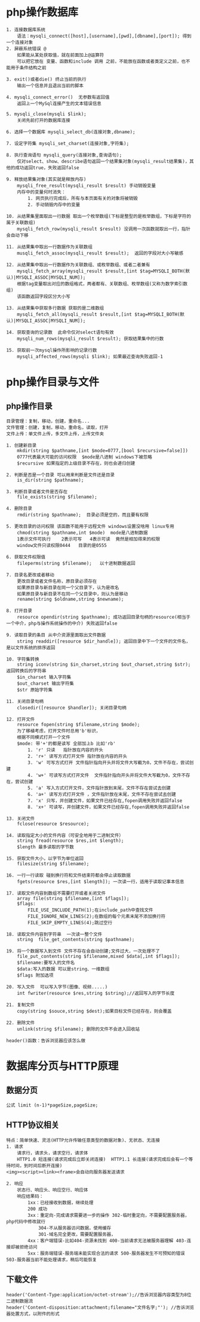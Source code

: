 # php操作数据库
	1. 连接数据库系统
		语法：mysqli_connect([host],[username],[pwd],[dbname],[port]); 得到一个连接对象
	2. 屏蔽系统错误 @
		如果能从某处获取值，就在前面加上@运算符
		可以把它放在 变量、函数和include 调用 之前，不能放在函数或者类定义之前，也不能用于条件结构之前

	3. exit()或者die() 终止当前的执行
		输出一个信息并且退出当前的脚本

	4. mysqli_connect_error()  无参数有返回值
		返回上一个MySql连接产生的文本错误信息

	5. mysqli_close(mysqli $link); 
		关闭先前打开的数据库连接

	6. 选择一个数据库 mysqli_select_db(连接对象,dbname);
	
	7. 设定字符集 mysqli_set_charset(连接对象,字符集);

	8. 执行查询语句 mysqli_query(连接对象,查询语句);
		仅对select、show、describe语句返回一个结果集对象(mysqli_result结果集)，其他的成功返回true，失败返回false
	
	9. 释放结果集对象(其实就是释放内存)
		mysqli_free_result(mysqli_result $result) 手动销毁变量		
		内存中的变量何时消失：
			1. 网页执行完成后，所有与本页面有关的对象将被销毁
			2. 手动销毁内存中的变量
		
	10. 从结果集里面取出一行数据 取出一个枚举数组(下标是整型的是枚举数组，下标是字符的属于关联数组)
		mysqli_fetch_row(mysqli_result $result) 没调用一次函数就取出一行，指针会自动下移

	11. 从结果集中取出一行数据作为关联数组
		musqli_fetch_assoc(mysqli_result $result);  返回的字段对大小写敏感
			
	12. 从结果集中取出一行数据作为关联数组、或枚举数组、或者二者兼有
		mysqli_fetch_array(mysqli_result $result,[int $tag=MYSQLI_BOTH(默认)|MYSQLI_ASSOC|MYSQLI_NUM]);	
		根据tag变量取出对应的数组格式，两者都有、关联数组、枚举数组(又称为数字索引数组)
		该函数返回字段区分大小写

	13. 从结果集中获取多行数据 获取的是二维数组
		mysqli_fetch_all(mysqli_result $result,[int $tag=MYSQLI_BOTH(默认)|MYSQLI_ASSOC|MYSQLI_NUM]);

	14. 获取查询的记录数  此命令仅对select语句有效
		mysqli_num_rows(mysqli_result $result); 获取结果集中的行数
		
	15. 获取前一次mysql操作所影响的记录行数
		mysqli_affected_rows(mysqli $link); 如果最近查询失败返回-1


# php操作目录与文件
## php操作目录
	目录管理：复制，移动，创建，重命名...
	文件管理：创建，复制，移动，重命名，读取，打开
	文件上传：单文件上传，多文件上传，上传文件夹
	
	1. 创建新目录 
		mkdir(string $pathname,[int $mode=0777,[bool $recursive=false]])
		0777代表最大可能的访问权限  $mode是八进制 windows下被忽略
		$recursive 如果指定的上级目录不存在，则也会递归创建	

	2. 判断是否是一个目录 可以用来判断是文件还是目录
		is_dir(string $pathname);

	3. 判断目录或者文件是否存在
		file_exists(string $filename);

	4. 删除目录
		rmdir(string $pathname);  目录必须是空的，而且要有权限
	
	5. 更改目录的访问权限 该函数不能用于远程文件 windows设置没啥用 linux专用
		chmod(string $pathname,int $mode)  mode是八进制数据
		1表示文件可执行    2表示可写   4表示可读  竟然是相加得来的权限
		window文件只读权限0444   目录的是0555

	6. 获取文件权限值
		fileperms(string $filename);   以十进制数据返回

	7. 目录名更改或者移动
		更改目录或者文件名称，原目录必须存在
		如果原目录与新目录在同一个父目录下，认为是改名
		如果原目录与新目录不在同一个父目录中，则认为是移动
		rename(string $oldname,string $newname);
		
	8. 打开目录
		resource opendir(string $pathname); 成功返回目录句柄的resource(相当于一个中介，php与操作系统操作的中介) 失败返回false
	
	9. 读取目录的条目 从中介资源里面取出文件数据
		string readdir([resource $dir_handle]);	返回目录中下一个文件的文件名，是以文件系统的排序返回

	10. 字符集转换
		string iconv(string $in_charset,string $out_charset,string $str);返回转换后的字符串
		$in_charset 输入字符集
		$out_charset 输出字符集
		$str 原始字符集

	11. 关闭目录句柄 
		closedir([resource $handler]); 关闭目录句柄

	12. 打开文件
		resource fopen(string $filename,string $mode);
		为了移植考虑，打开文件时总用'b'标识，
		根据不同模式打开一个文件
		$mode: 带'+'的都是读写 全部加上b 比如'rb'
			1. 'r' 只读   指针放在内容的开头
			2. 'r+' 读写方式打开文件 指针放在内容的开头
			3. 'w' 可写方式打开 文件指针指向开头并将文件大写截为0，文件不存在，尝试创建
			4. 'w+' 可读写方式打开文件  文件指针指向开头并将文件大写截为0，文件不存在，尝试创建
			5. 'a' 写入方式打开文件，文件指针放到末尾，文件不存在尝试去创建
			6. 'a+' 读写方式打开文件 ，文件指针放在末尾，文件不存在尝试去创建
			7. 'x' 只写，并创建文件，如果文件已经存在,fopen调用失败并返回false
			8. 'x+' 可读写，并创建文件，如果文件已经存在,fopen调用失败并返回false
	
	13. 关闭文件
		fclose(resource $resource); 

	14. 读取指定大小的文件内容（可安全地用于二进制文件）
		string fread(resource $res,int $length);
		$length 最多读取的字节数 

	15. 获取文件大小，以字节为单位返回
		filesize(string $filename);

	16. 一行一行读取 碰到换行符和文件结束符都会停止读取数据
		fgets(resource $res,[int $length]); 一次读一行，适用于读取记事本信息

	17. 读取文件内容到数组不需要打开或者关闭文件
		array file(string $filename,[int $flags]);
		$flags:
			FILE_USE_INCLUDE_PATH(1);在include_path中查找文件
			FILE_IGNORE_NEW_LINES(2);在数组的每个元素末尾不添加换行符
			FILE_SKIP_EMPTY_LINES(4);跳过空行

	18. 读取文件内容到字符串  一次读一整个文件
		string	file_get_contents(string $pathname);

	19. 将一个数据写入到文件 文件不存在会自动创建;文件过大，一次处理不了
		file_put_contents(string $filename,mixed $data[,int $flags]);
		$filename:要写入的文件名
		$data:写入的数据 可以是string、一维数组
		$flags 附加选项

	20. 写入文件  可以写入字节(图像、视频.....)
		int fwriter(resource $res,string $string);//返回写入的字节长度

	21. 复制文件
		copy(string $souce,string $dest);如果目标文件已经存在，则会覆盖

	22. 删除文件
		unlink(string $filename); 删除的文件不会进入回收站

	header()函数：告诉浏览器应该怎么做
# 数据库分页与HTTP原理
## 数据分页
	公式 limit (n-1)*pageSize,pageSize;

## HTTP协议相关
	特点：简单快速、灵活(HTTP允许传输任意类型的数据对象)、无状态、无连接
	1. 请求
		请求行，请求头，请求空行，请求体
		HTTP1.0 短连接(请求完成后立即关闭连接)  HTTP1.1 长连接(请求完成后会有一个等待时间，到时间后断开连接)
	<img><script><link><frame>会自动向服务器发送请求
	
	2. 响应
		状态行、响应头、响应空行、响应体
		响应结果码： 
			1xx：已经接收到数据，继续处理
			200 成功
			3xx：重定向-完成请求需要进一步的操作 302-临时重定向，不需要配置服务器，php代码中修改就行
			 	304-不从服务器访问数据，使用缓存
				301-域名完全更改，需要配置服务器，
			4xx：客户端错误-比如404-资源未找到 400-当前请求无法被服务器理解 403-连接却被拒绝访问
			5xx：服务端错误-服务端未能实现合法的请求 500-服务器发生不可预知的错误 503-服务器当前不能处理请求，稍后可能恢复

## 下载文件
	header('Content-Type:application/octet-stream');//告诉浏览器内容类型为8位二进制数据流
	header('Content-disposition:attachment;filename="文件名字;"'); //告诉浏览器处置方式，以附件的形式

	
			
			
			